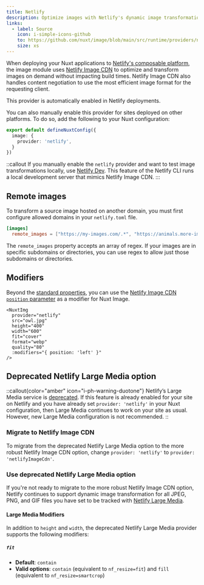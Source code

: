 ```yaml
---
title: Netlify
description: Optimize images with Netlify's dynamic image transformation service.
links:
  - label: Source
    icon: i-simple-icons-github
    to: https://github.com/nuxt/image/blob/main/src/runtime/providers/netlify.ts
    size: xs
---
```


When deploying your Nuxt applications to [Netlify's composable platform](https://docs.netlify.com/platform/overview/), the image module uses [Netlify Image CDN](https://docs.netlify.com/image-cdn/overview/) to optimize and transform images on demand without impacting build times. Netlify Image CDN also handles content negotiation to use the most efficient image format for the requesting client.

This provider is automatically enabled in Netlify deployments.

You can also manually enable this provider for sites deployed on other platforms. To do so, add the following to your Nuxt configuration:

```ts [nuxt.config.ts]
export default defineNuxtConfig({
  image: {
    provider: 'netlify',
  }
})
```

::callout
If you manually enable the `netlify` provider and want to test image transformations locally, use [Netlify Dev](https://docs.netlify.com/cli/local-development/). This feature of the Netlify CLI runs a local development server that mimics Netlify Image CDN.
:::

## Remote images

To transform a source image hosted on another domain, you must first configure allowed domains in your `netlify.toml` file.

```toml [netlify.toml]
[images]
  remote_images = ["https://my-images.com/.*", "https://animals.more-images.com/[bcr]at/.*"]
```

The `remote_images` property accepts an array of regex. If your images are in specific subdomains or directories, you can use regex to allow just those subdomains or directories.

## Modifiers

Beyond the [standard properties](https://image.nuxt.com/usage/nuxt-img), you can use the [Netlify Image CDN `position` parameter](https://docs.netlify.com/image-cdn/overview/#positions) as a modifier for Nuxt Image.

```vue
<NuxtImg
  provider="netlify"
  src="owl.jpg"
  height="400"
  width="600"
  fit="cover"
  format="webp"
  quality="80"
  :modifiers="{ position: 'left' }"
/>
```

## Deprecated Netlify Large Media option

::callout{color="amber" icon="i-ph-warning-duotone"}
Netlify’s Large Media service is [deprecated](https://answers.netlify.com/t/large-media-feature-deprecated-but-not-removed/100804). If this feature is already enabled for your site on Netlify and you have already set `provider: 'netlify'` in your Nuxt configuration, then Large Media continues to work on your site as usual. However, new Large Media configuration is not recommended.
::

### Migrate to Netlify Image CDN

To migrate from the deprecated Netlify Large Media option to the more robust Netlify Image CDN option, change `provider: 'netlify'` to `provider: 'netlifyImageCdn'`.


### Use deprecated Netlify Large Media option

If you're not ready to migrate to the more robust Netlify Image CDN option, Netlify continues to support dynamic image transformation for all JPEG, PNG, and GIF files you have set to be tracked with [Netlify Large Media](https://docs.netlify.com/large-media/overview/). 

#### Large Media Modifiers

In addition to `height` and `width`, the deprecated Netlify Large Media provider supports the following modifiers:

##### `fit`

* **Default**: `contain`
* **Valid options**: `contain` (equivalent to `nf_resize=fit`) and `fill` (equivalent to `nf_resize=smartcrop`)
